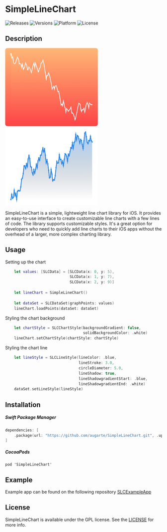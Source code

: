 # SimpleLineChart

![Releases](https://img.shields.io/github/v/release/augarte/SimpleLineChart?include_prereleases)
![Versions](https://img.shields.io/cocoapods/v/SimpleLineChart)
![Platform](https://img.shields.io/cocoapods/p/SimpleLineChart.svg?style=flat)
![License](https://img.shields.io/cocoapods/l/SimpleLineChart.svg?style=flat)

## Description

<img alt="SLC" src="Screenshots/SLC.jpg" height="250px"> <img alt="SLC Styled" src="Screenshots/SLC_Styled.jpg" height="250px">

SimpleLineChart is a simple, lightweight line chart library for iOS. It provides an easy-to-use interface to create customizable line charts with a few lines of code. The library supports customizable styles. It's a great option for developers who need to quickly add line charts to their iOS apps without the overhead of a larger, more complex charting library.

## Usage

Setting up the chart 
```swift
    let values: [SLCData] = [SLCData(x: 0, y: 5),
                             SLCData(x: 1, y: 7),
                             SLCData(x: 2, y: 9)]

    let lineChart = SimpleLineChart()

    let dataSet = SLCDataSet(graphPoints: values)
    lineChart.loadPoints(dataSet: dataSet)
```

Styling the chart background
```swift
    let chartStyle = SLCChartStyle(backgroundGradient: false,
                                   solidBackgroundColor: .white)
    lineChart.setChartStyle(chartStyle: chartStyle)
```

Styling the chart line
```swift
    let lineStyle = SLCLineStyle(lineColor: .blue,
                                 lineStroke: 3.0,
                                 circleDiameter: 5.0,
                                 lineShadow: true,
                                 lineShadowgradientStart: .blue,
                                 lineShadowgradientEnd: .white)
    dataSet.setLineStyle(lineStyle)
```

## Installation

##### Swift Package Manager

```swift
dependencies: [
    .package(url: "https://github.com/augarte/SimpleLineChart.git", .upToNextMajor(from: "1.0.0"))
]
```

##### CocoaPods

    pod 'SimpleLineChart'


## Example

Example app can be found on the following repository [SLCExampleApp](https://github.com/augarte/SLCExampleApp)

## License

SimpleLineChart is available under the GPL license.
See the [LICENSE](https://github.com/augarte/SimpleLineChart/blob/main/LICENSE) for more info.
